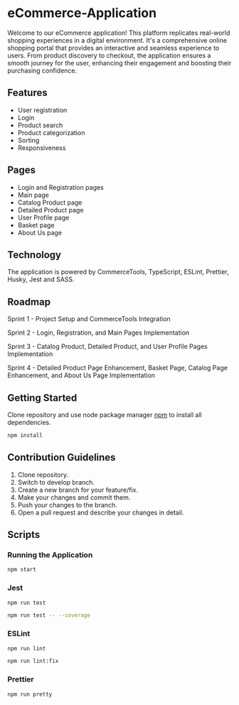 # eCommerce-Application

Welcome to our eCommerce application! This platform replicates real-world shopping experiences in a digital environment. It's a comprehensive online shopping portal that provides an interactive and seamless experience to users. From product discovery to checkout, the application ensures a smooth journey for the user, enhancing their engagement and boosting their purchasing confidence.

## Features

- User registration
- Login
- Product search
- Product categorization
- Sorting
- Responsiveness

## Pages

- Login and Registration pages
- Main page
- Catalog Product page
- Detailed Product page
- User Profile page
- Basket page
- About Us page

## Technology

The application is powered by CommerceTools, TypeScript, ESLint, Prettier, Husky, Jest and SASS.

## Roadmap

Sprint 1 - Project Setup and CommerceTools Integration

Sprint 2 - Login, Registration, and Main Pages Implementation

Sprint 3 - Catalog Product, Detailed Product, and User Profile Pages Implementation

Sprint 4 - Detailed Product Page Enhancement, Basket Page, Catalog Page Enhancement, and About Us Page Implementation

## Getting Started

Clone repository and use node package manager [npm](https://www.npmjs.com/) to install all dependencies.

```bash
npm install
```

## Contribution Guidelines

1. Clone repository.
2. Switch to develop branch.
3. Create a new branch for your feature/fix.
4. Make your changes and commit them.
5. Push your changes to the branch.
6. Open a pull request and describe your changes in detail.

## Scripts

### Running the Application

```bash
npm start
```

### Jest

```bash
npm run test
```

```bash
npm run test -- --coverage
```

### ESLint

```bash
npm run lint
```

```bash
npm run lint:fix
```

### Prettier

```bash
npm run pretty
```
